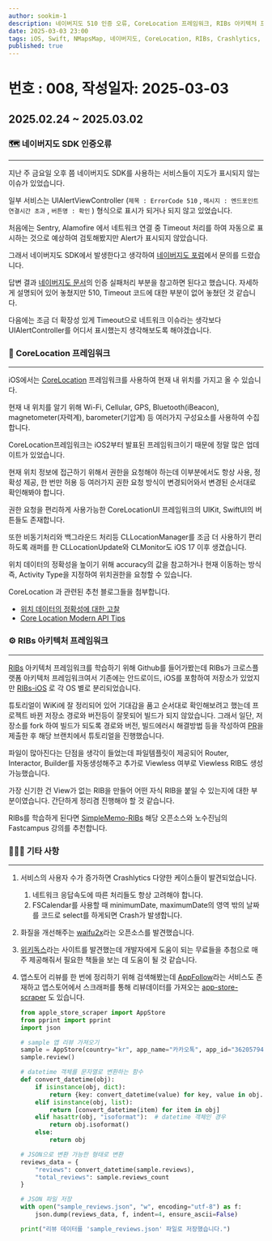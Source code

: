 ```yaml
---
author: sookim-1
description: 네이버지도 510 인증 오류, CoreLocation 프레임워크, RIBs 아키텍처 프레임워크, Crashlytics Case, 사진 화질 개선 waifu2x, 위키독스 - 문서 추첨, 앱스토어 리뷰
date: 2025-03-03 23:00
tags: iOS, Swift, NMapsMap, 네이버지도, CoreLocation, RIBs, Crashlytics, Firebase, Image, Docs, AppStore
published: true
---
```

# 번호 : 008, 작성일자: 2025-03-03
## 2025.02.24 ~ 2025.03.02
### 🗺️ 네이버지도 SDK 인증오류

---

지난 주 금요일 오후 쯤 네이버지도 SDK를 사용하는 서비스들이 지도가 표시되지 않는 이슈가 있었습니다.

일부 서비스는 UIAlertViewController (`제목 : ErrorCode 510` , `메시지 : 엔드포인트 연결시간 초과` , `버튼명 : 확인` ) 형식으로 표시가 되거나 되지 않고 있었습니다.

처음에는 Sentry, Alamofire 에서 네트워크 연결 중 Timeout 처리를 하여 자동으로 표시하는 것으로 예상하여 검토해봤지만 Alert가 표시되지 않았습니다.

그래서 네이버지도 SDK에서 발생한다고 생각하여 [네이버지도 포럼](https://www.ncloud-forums.com/forum/10/)에서 문의를 드렸습니다.

답변 결과 [네이버지도 문서](https://navermaps.github.io/ios-map-sdk/guide-ko/1.html)의 인증 실패처리 부분을 참고하면 된다고 했습니다. 자세하게 설명되어 있어 놓쳤지만 510, Timeout 코드에 대한 부분이 없어 놓쳤던 것 같습니다.

다음에는 조금 더 확장성 있게 Timeout으로 네트워크 이슈라는 생각보다 UIAlertController를 어디서 표시했는지 생각해보도록 해야겠습니다.

### 📍 CoreLocation 프레임워크

---

iOS에서는 [CoreLocation](https://developer.apple.com/documentation/corelocation) 프레임워크를 사용하여 현재 내 위치를 가지고 올 수 있습니다.

현재 내 위치를 알기 위해 Wi-Fi, Cellular, GPS, Bluetooth(iBeacon), magnetometer(자력계), barometer(기압계) 등 여러가지 구성요소를 사용하여 수집합니다.

CoreLocation프레임워크는 iOS2부터 발표된 프레임워크이기 때문에 정말 많은 업데이트가 있었습니다.

현재 위치 정보에 접근하기 위해서 권한을 요청해야 하는데 이부분에서도 항상 사용, 정확성 제공, 한 번만 허용 등 여러가지 권한 요청 방식이 변경되어와서 변경된 순서대로 확인해봐야 합니다.

권한 요청을 편리하게 사용가능한 CoreLocationUI 프레임워크의 UIKit, SwiftUI의 버튼들도 존재합니다.

또한 비동기처리와 백그라운드 처리등 CLLocationManager를 조금 더 사용하기 편리하도록 래퍼를 한 CLLocationUpdate와 CLMonitor도 iOS 17 이후 생겼습니다.

위치 데이터의 정확성을 높이기 위해 accuracy의 값을 참고하거나 현재 이동하는 방식 즉, Activity Type을 지정하여 위치권한을 요청할 수 있습니다.

CoreLocation 과 관련된 추천 블로그들을 첨부합니다.

- [위치 데이터의 정확성에 대한 고찰](https://yahoth.tistory.com/21)
- [Core Location Modern API Tips](https://twocentstudios.com/2024/12/02/core-location-modern-api-tips/)

### ⚙️ RIBs 아키텍처 프레임워크

---

[RIBs](https://github.com/uber/RIBs) 아키텍처 프레임워크를 학습하기 위해 Github를 들어가봤는데 RIBs가 크로스플랫폼 아키텍처 프레임워크여서 기존에는 안드로이드, iOS를 포함하여 저장소가 있었지만 [RIBs-iOS](https://github.com/uber/ribs-ios) 로 각 OS 별로 분리되었습니다.

튜토리얼이 WiKi에 잘 정리되어 있어 기대감을 품고 순서대로 확인해보려고 했는데 프로젝트 바뀐 저장소 경로와 버전등이 잘못되어 빌드가 되지 않았습니다.
그래서 일단, 저장소를 fork 하여 빌드가 되도록 경로와 버전, 빌드에러시 해결방법 등을 작성하여 [PR](https://github.com/uber/RIBs-iOS/pull/1)을 제출한 후 해당 브랜치에서 튜토리얼을 진행했습니다.

파일이 많아진다는 단점을 생각이 들었는데 파일템플릿이 제공되어 Router, Interactor, Builder를 자동생성해주고 추가로 Viewless 여부로 Viewless RIB도 생성가능했습니다.

가장 신기한 건 View가 없는 RIB을 만들어 어떤 자식 RIB을 붙일 수 있는지에 대한 부분이였습니다. 간단하게 정리겸 진행해야 할 것 같습니다.

RIBs를 학습하게 된다면 [SimpleMemo-RIBs](https://github.com/eunjin3786/SimpleMemo-RIBs) 해당 오픈소스와 노수진님의 Fastcampus 강의를 추천합니다.

### 🙋🏻‍♂️ 기타 사항

---

1. 서비스의 사용자 수가 증가하면 Crashlytics 다양한 케이스들이 발견되었습니다.
    1. 네트워크 응답속도에 따른 처리들도 항상 고려해야 합니다. 
    2. FSCalendar를 사용할 때 minimumDate, maximumDate의 영역 밖의 날짜를 코드로 select를 하게되면 Crash가 발생합니다.
2. 화질을 개선해주는 [waifu2x](https://github.com/AaronFeng753/Waifu2x-Extension-GUI?tab=readme-ov-file)라는 오픈소스를 발견했습니다.
3. [위키독스](https://wikidocs.net/275987)라는 사이트를 발견했는데 개발자에게 도움이 되는 무료들을 추첨으로 매 주 제공해줘서 필요한 책들을 보는 데 도움이 될 것 같습니다.
4. 앱스토어 리뷰를 한 번에 정리하기 위해 검색해봤는데 [AppFollow](https://appfollow.io/)라는 서비스도 존재하고 앱스토어에서 스크래퍼를 통해 리뷰데이터를 가져오는 [app-store-scraper](https://github.com/cowboy-bebug/app-store-scraper) 도 있습니다.
    
    ```python
    from apple_store_scraper import AppStore
    from pprint import pprint
    import json
    
    # sample 앱 리뷰 가져오기
    sample = AppStore(country="kr", app_name="카카오톡", app_id="362057947")
    sample.review()
    
    # datetime 객체를 문자열로 변환하는 함수
    def convert_datetime(obj):
        if isinstance(obj, dict):
            return {key: convert_datetime(value) for key, value in obj.items()}
        elif isinstance(obj, list):
            return [convert_datetime(item) for item in obj]
        elif hasattr(obj, "isoformat"):  # datetime 객체인 경우
            return obj.isoformat()
        else:
            return obj
    
    # JSON으로 변환 가능한 형태로 변환
    reviews_data = {
        "reviews": convert_datetime(sample.reviews),
        "total_reviews": sample.reviews_count
    }
    
    # JSON 파일 저장
    with open("sample_reviews.json", "w", encoding="utf-8") as f:
        json.dump(reviews_data, f, indent=4, ensure_ascii=False)
    
    print("리뷰 데이터를 'sample_reviews.json' 파일로 저장했습니다.")
    ```
